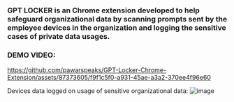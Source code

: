 ### GPT LOCKER is an Chrome extension developed to help safeguard organizational data by scanning prompts sent by the employee devices in the organization and logging the sensitive cases of private data usages.


### DEMO VIDEO:

https://github.com/pawarspeaks/GPT-Locker-Chrome-Extension/assets/87373605/f9f1c5f0-a931-45ae-a3a2-370ee4f96e60




Devices data logged on usage of sensitive organizational data:
![image](https://github.com/pawarspeaks/GPT-Locker-Chrome-Extension/assets/87373605/21a39a75-d331-45f1-b8b2-9d2203127f29)
